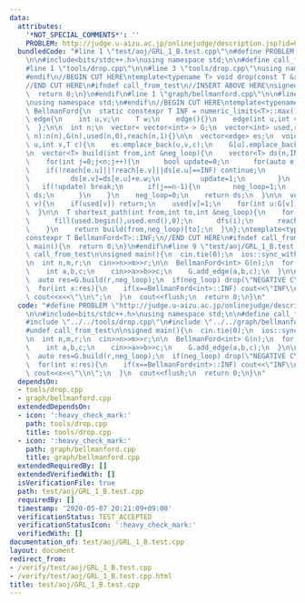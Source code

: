 ```yaml
---
data:
  attributes:
    '*NOT_SPECIAL_COMMENTS*': ''
    PROBLEM: http://judge.u-aizu.ac.jp/onlinejudge/description.jsp?id=GRL_1_B
  bundledCode: "#line 1 \"test/aoj/GRL_1_B.test.cpp\"\n#define PROBLEM \"http://judge.u-aizu.ac.jp/onlinejudge/description.jsp?id=GRL_1_B\"\
    \n\n#include<bits/stdc++.h>\nusing namespace std;\n\n#define call_from_test\n\
    #line 1 \"tools/drop.cpp\"\n\n#line 3 \"tools/drop.cpp\"\nusing namespace std;\n\
    #endif\n//BEGIN CUT HERE\ntemplate<typename T> void drop(const T &x){cout<<x<<endl;exit(0);}\n\
    //END CUT HERE\n#ifndef call_from_test\n//INSERT ABOVE HERE\nsigned main(){\n\
    \  return 0;\n}\n#endif\n#line 1 \"graph/bellmanford.cpp\"\n\n#line 3 \"graph/bellmanford.cpp\"\
    \nusing namespace std;\n#endif\n//BEGIN CUT HERE\ntemplate<typename T>\nstruct\
    \ BellmanFord{\n  static constexpr T INF = numeric_limits<T>::max();\n\n  struct\
    \ edge{\n    int u,v;\n    T w;\n    edge(){}\n    edge(int u,int v,T w):u(u),v(v),w(w){}\n\
    \  };\n\n  int n;\n  vector< vector<int> > G;\n  vector<int> used,reach;\n  BellmanFord(int\
    \ n):n(n),G(n),used(n,0),reach(n,1){}\n\n  vector<edge> es;\n  void add_edge(int\
    \ u,int v,T c){\n    es.emplace_back(u,v,c);\n    G[u].emplace_back(v);\n  }\n\
    \n  vector<T> build(int from,int &neg_loop){\n    vector<T> ds(n,INF);\n    ds[from]=0;\n\
    \    for(int j=0;j<n;j++){\n      bool update=0;\n      for(auto e:es){\n    \
    \    if(!reach[e.u]||!reach[e.v]||ds[e.u]==INF) continue;\n        if(ds[e.v]>ds[e.u]+e.w){\n\
    \          ds[e.v]=ds[e.u]+e.w;\n          update=1;\n        }\n      }\n   \
    \   if(!update) break;\n      if(j==n-1){\n        neg_loop=1;\n        return\
    \ ds;\n      }\n    }\n    neg_loop=0;\n    return ds;\n  }\n\n  void dfs(int\
    \ v){\n    if(used[v]) return;\n    used[v]=1;\n    for(int u:G[v]) dfs(u);\n\
    \  }\n\n  T shortest_path(int from,int to,int &neg_loop){\n    for(int i=0;i<n;i++){\n\
    \      fill(used.begin(),used.end(),0);\n      dfs(i);\n      reach[i]=used[to];\n\
    \    }\n    return build(from,neg_loop)[to];\n  }\n};\ntemplate<typename T>\n\
    constexpr T BellmanFord<T>::INF;\n//END CUT HERE\n#ifndef call_from_test\nsigned\
    \ main(){\n  return 0;\n}\n#endif\n#line 9 \"test/aoj/GRL_1_B.test.cpp\"\n#undef\
    \ call_from_test\n\nsigned main(){\n  cin.tie(0);\n  ios::sync_with_stdio(0);\n\
    \n  int n,m,r;\n  cin>>n>>m>>r;\n\n  BellmanFord<int> G(n);\n  for(int i=0;i<m;i++){\n\
    \    int a,b,c;\n    cin>>a>>b>>c;\n    G.add_edge(a,b,c);\n  }\n\n  int neg_loop;\n\
    \  auto res=G.build(r,neg_loop);\n  if(neg_loop) drop(\"NEGATIVE CYCLE\");\n\n\
    \  for(int x:res){\n    if(x==BellmanFord<int>::INF) cout<<\"INF\\n\";\n    else\
    \ cout<<x<<\"\\n\";\n  }\n  cout<<flush;\n  return 0;\n}\n"
  code: "#define PROBLEM \"http://judge.u-aizu.ac.jp/onlinejudge/description.jsp?id=GRL_1_B\"\
    \n\n#include<bits/stdc++.h>\nusing namespace std;\n\n#define call_from_test\n\
    #include \"../../tools/drop.cpp\"\n#include \"../../graph/bellmanford.cpp\"\n\
    #undef call_from_test\n\nsigned main(){\n  cin.tie(0);\n  ios::sync_with_stdio(0);\n\
    \n  int n,m,r;\n  cin>>n>>m>>r;\n\n  BellmanFord<int> G(n);\n  for(int i=0;i<m;i++){\n\
    \    int a,b,c;\n    cin>>a>>b>>c;\n    G.add_edge(a,b,c);\n  }\n\n  int neg_loop;\n\
    \  auto res=G.build(r,neg_loop);\n  if(neg_loop) drop(\"NEGATIVE CYCLE\");\n\n\
    \  for(int x:res){\n    if(x==BellmanFord<int>::INF) cout<<\"INF\\n\";\n    else\
    \ cout<<x<<\"\\n\";\n  }\n  cout<<flush;\n  return 0;\n}\n"
  dependsOn:
  - tools/drop.cpp
  - graph/bellmanford.cpp
  extendedDependsOn:
  - icon: ':heavy_check_mark:'
    path: tools/drop.cpp
    title: tools/drop.cpp
  - icon: ':heavy_check_mark:'
    path: graph/bellmanford.cpp
    title: graph/bellmanford.cpp
  extendedRequiredBy: []
  extendedVerifiedWith: []
  isVerificationFile: true
  path: test/aoj/GRL_1_B.test.cpp
  requiredBy: []
  timestamp: '2020-05-07 20:21:09+09:00'
  verificationStatus: TEST_ACCEPTED
  verificationStatusIcon: ':heavy_check_mark:'
  verifiedWith: []
documentation_of: test/aoj/GRL_1_B.test.cpp
layout: document
redirect_from:
- /verify/test/aoj/GRL_1_B.test.cpp
- /verify/test/aoj/GRL_1_B.test.cpp.html
title: test/aoj/GRL_1_B.test.cpp
---
```

